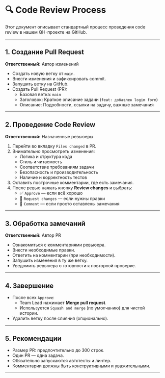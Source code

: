 # 🔍 Code Review Process

Этот документ описывает стандартный процесс 
проведения code review в нашем QH-проекте на GitHub.

---

## 1. Создание Pull Request

**Ответственный:** Автор изменений

- Создать новую ветку от `main`.
- Внести изменения и зафиксировать commit.
- Запушить ветку на GitHub.
- Создать Pull Request (PR):
  - Базовая ветка: `main`
  - Заголовок: Краткое описание задачи (`feat: добавлен login form`)
  - Описание: Подробности, ссылки на задачу, важные замечания


---

## 2. Проведение Code Review

**Ответственный:** Назначенные ревьюеры

1. Перейти во вкладку `Files changed` в PR.
2. Внимательно просмотреть изменения:
   - Логика и структура кода
   - Стиль и читаемость
   - Соответствие требованиям задачи
   - Безопасность и производительность
   - Наличие и корректность тестов
3. Оставить построчные комментарии, где есть замечания.
4. После ревью нажать кнопку **Review changes** и выбрать:
   - ✅ `Approve` — если всё хорошо
   - 🔄 `Request changes` — если нужны правки
   - 💬 `Comment` — если просто оставлены замечания

---

## 3. Обработка замечаний

**Ответственный:** Автор PR

- Ознакомиться с комментариями ревьюера.
- Внести необходимые правки.
- Ответить на комментарии (при необходимости).
- Запушить изменения в ту же ветку.
- Уведомить ревьюера о готовности к повторной проверке.

---

## 4. Завершение

- После всех `Approve`:
  - Team Lead нажимает **Merge pull request**.
  - Используется `Squash and merge` (по умолчанию) для чистой истории.
- Удалить ветку после слияния (опционально).

---

## 5. Рекомендации

- Размер PR: предпочтительно до 300 строк.
- Один PR — одна задача.
- Обязательно запускаются автотесты и линтер.
- Комментарии должны быть конструктивными и уважительными.

---



